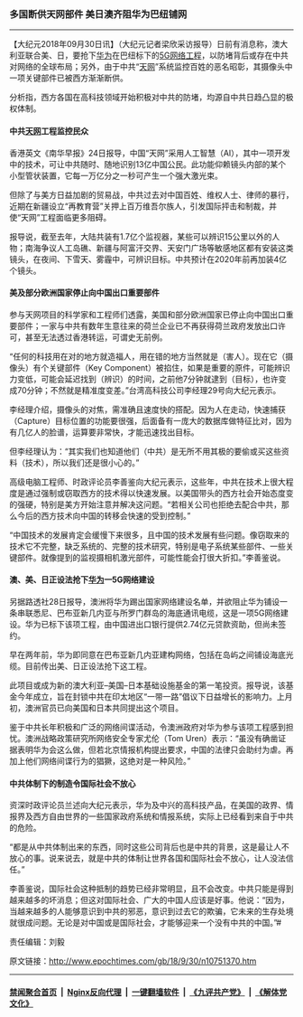 ### 多国断供天网部件 美日澳齐阻华为巴纽铺网
------------------------

<p>【大纪元2018年09月30日讯】（大纪元记者梁欣采访报导）日前有消息称，澳大利亚联合美、日，要抢下<a href="http://www.epochtimes.com/gb/tag/%E5%8D%8E%E4%B8%BA.html">华为</a>在巴纽标下的<a href="http://www.epochtimes.com/gb/tag/5g%E7%BD%91%E7%BB%9C%E5%B7%A5%E7%A8%8B.html">5G网络工程</a>，以防堵背后或存在中共对网络的全球布局；另外，由于中共“<a href="http://www.epochtimes.com/gb/tag/%E5%A4%A9%E7%BD%91.html">天网</a>”系统监控百姓的恶名昭彰，其摄像头中一项关键部件已被西方渐渐断供。</p>
<p>分析指，西方各国在高科技领域开始积极对中共的防堵，均源自中共日趋凸显的极权体制。</p>
<h4>中共<a href="http://www.epochtimes.com/gb/tag/%E5%A4%A9%E7%BD%91.html">天网</a>工程监控民众</h4>
<p>香港英文《南华早报》24日报导，中国“天网”采用人工智慧（AI），其中一项开发中的技术，可让中共随时、随地识别13亿中国公民。此功能仰赖镜头内部的某个小型管状装置，它每一万亿分之一秒可产生一个强大激光束。</p>
<p>但除了与美方日益加剧的贸易战，中共过去对中国百姓、维权人士、律师的暴行，近期在新疆设立“再教育营”关押上百万维吾尔族人，引发国际抨击和制裁，并使“天网”工程面临更多阻碍。</p>
<p>报导说，截至去年，大陆共装有1.7亿个监视器，某些可以辨识15公里以外的人物；南海争议人工岛礁、新疆与阿富汗交界、天安门广场等敏感地区都有安装这类镜头，在夜间、下雪天、雾霾中，可辨识目标。中共预计在2020年前再加装4亿个镜头。</p>
<h4>美及部分欧洲国家停止向中国出口重要部件</h4>
<p>参与天网项目的科学家和工程师们透露，美国和部分欧洲国家已停止向中国出口重要部件；一家与中共有数年生意往来的荷兰企业已不再获得荷兰政府发放出口许可，甚至无法透过香港转运，可谓史无前例。</p>
<p>“任何的科技用在对的地方就造福人，用在错的地方当然就是（害人）。现在它（摄像头）有个关键部件（Key Component）被掐住，如果是重要的原件，可能辨识力变低，可能会延迟找到（辨识）的时间，之前他7分钟就逮到（目标），也许变成70分钟；不然就是精准度变差。”台湾高科技公司李经理29号向大纪元表示。</p>
<p>李经理介绍，摄像头的对焦，需准确且速度快的搭配。因为人在走动，快速捕获（Capture）目标位置的功能要很强，后面备有一庞大的数据库做特征比对，因为有几亿人的脸谱，运算要非常快，才能迅速找出目标。</p>
<p>但李经理认为：“其实我们也知道他们（中共）是无所不用其极的要偷或买这些资料（技术），所以我们还是很小心的。”</p>
<p>高级电脑工程师、时政评论员李善鉴向大纪元表示，这些年，中共在技术上很大程度是通过强制或窃取西方的技术得以快速发展。以美国带头的西方社会开始态度变的强硬，特别是美方开始注意并解决这问题。“若相关公司也拒绝去配合中共，那么今后的西方技术向中国的转移会快速的受到控制。”</p>
<p>“中国技术的发展肯定会缓慢下来很多，且中国的技术发展有些问题。像窃取来的技术它不完整，缺乏系统的、完整的技术研究，特别是电子系统某些部件、一些关键部件。就像提到的监视摄相机激光部件，可能性能会打很大折扣。”李善鉴说。</p>
<h4>澳、美、日正设法抢下<a href="http://www.epochtimes.com/gb/tag/%E5%8D%8E%E4%B8%BA.html">华为</a>一5G网络建设</h4>
<p>另据路透社28日报导，澳洲将华为踢出国家网络建设名单，并欲阻止华为铺设一条串联悉尼、巴布亚新几内亚与所罗门群岛的海底通讯电缆，这是一项5G网络建设。华为已标下该项工程，由中国进出口银行提供2.74亿元贷款资助，但尚未签约。</p>
<p>早在两年前，华为即同意在巴布亚新几内亚建构网络，包括在岛屿之间铺设海底光缆。目前传出美、日正设法抢下这工程。</p>
<p>此项目或成为新的澳大利亚–美国–日本基础设施基金的第一笔投资。报导说，该基金今年成立，旨在封锁中共在印太地区“一带一路”倡议下日益增长的影响力。上月初，澳洲官员已向美国和日本共同提出这个项目。</p>
<p>鉴于中共长年积极和广泛的网络间谍活动，令澳洲政府对华为参与该项工程感到担忧。澳洲战略政策研究所网络安全专家尤伦（Tom Uren）表示：“虽没有确凿证据表明华为会这么做，但若北京情报机构提出要求，中国的法律只会助纣为虐。再加上他们网络间谍行为的猖獗，这绝对是一种风险。”</p>
<h4>中共体制下的制造令国际社会不放心</h4>
<p>资深时政评论员兰述向大纪元表示，华为及中兴的高科技产品，在美国的政界、情报界及西方自由世界的一些国家政府系统和情报系统，实际上已经看到来自于中共的危险。</p>
<p>“都是从中共体制出来的东西，同时这些公司背后也是中共的背景，这是最让人不放心的事。说来说去，就是中共的体制让世界各国和国际社会不放心，让人没法信任。”</p>
<p>李善鉴说，国际社会这种抵制的趋势已经非常明显，且不会改变。中共只能是得到越来越多的坏消息；但这对国际社会、广大的中国人应该是好事。他说：“因为，当越来越多的人能够意识到中共的邪恶，意识到过去它的欺骗，它未来的生存处境就很成问题。无论是对中国或是国际社会，才能够迎来一个没有中共的中国。”#</p>
<p>责任编辑：刘毅</p>

原文链接：http://www.epochtimes.com/gb/18/9/30/n10751370.htm


------------------------
#### [禁闻聚合首页](https://github.com/gfw-breaker/banned-news/blob/master/README.md) &nbsp;|&nbsp; [Nginx反向代理](https://github.com/gfw-breaker/open-proxy/blob/master/README.md) &nbsp;|&nbsp; [一键翻墙软件](https://github.com/gfw-breaker/nogfw/blob/master/README.md) &nbsp;|&nbsp; [《九评共产党》](https://github.com/gfw-breaker/9ping.md/blob/master/README.md#九评之一评共产党是什么) &nbsp;|&nbsp; [《解体党文化》](https://github.com/gfw-breaker/jtdwh.md/blob/master/README.md#绪论)